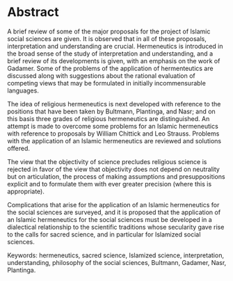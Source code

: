 Abstract
========

A brief review of some of the major proposals for the project of Islamic
social sciences are given. It is observed that in all of these
proposals, interpretation and understanding are crucial. Hermeneutics is
introduced in the broad sense of the study of interpretation and
understanding, and a brief review of its developments is given, with an
emphasis on the work of Gadamer. Some of the problems of the application
of hermenteutics are discussed along with suggestions about the rational
evaluation of competing views that may be formulated in initially
incommensurable languages.

The idea of religious hermeneutics is next developed with reference to
the positions that have been taken by Bultmann, Plantinga, and Nasr; and
on this basis three grades of religious hermeneutics are distinguished.
An attempt is made to overcome some problems for an Islamic hermeneutics
with reference to proposals by William Chittick and Leo Strauss.
Problems with the application of an Islamic hermeneutics are reviewed
and solutions offered.

The view that the objectivity of science precludes religious science is
rejected in favor of the view that objectivity does not depend on
neutrality but on articulation, the process of making assumptions and
presuppositions explicit and to formulate them with ever greater
precision (where this is appropriate).

Complications that arise for the application of an Islamic hermeneutics
for the social sciences are surveyed, and it is proposed that the
application of an Islamic hermeneutics for the social sciences must be
developed in a dialectical relationship to the scientific traditions
whose secularity gave rise to the calls for sacred science, and in
particular for Islamized social sciences.

Keywords: hermeneutics, sacred science, Islamized science,
interpretation, understanding, philosophy of the social sciences,
Bultmann, Gadamer, Nasr, Plantinga.


